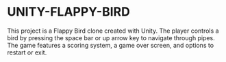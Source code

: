 # UNITY-FLAPPY-BIRD
This project is a Flappy Bird clone created with Unity. The player controls a bird by pressing the space bar or up arrow key to navigate through pipes. The game features a scoring system, a game over screen, and options to restart or exit.
